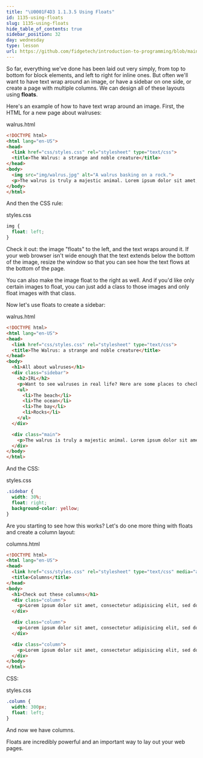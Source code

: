 ```yaml
---
title: "\U0001F4D3 1.1.3.5 Using Floats"
id: 1135-using-floats
slug: 1135-using-floats
hide_table_of_contents: true
sidebar_position: 32
day: wednesday
type: lesson
url: https://github.com/fidgetech/introduction-to-programming/blob/main/3e_using_floats.md
---
```


So far, everything we've done has been laid out very simply, from top to bottom for block elements, and left to right for inline ones. But often we'll want to have text wrap around an image, or have a sidebar on one side, or create a page with multiple columns. We can design all of these layouts using **floats**.

Here's an example of how to have text wrap around an image. First, the HTML for a new page about walruses:

<div class="filename">walrus.html</div>

```html
<!DOCTYPE html>
<html lang="en-US">
<head>
  <link href="css/styles.css" rel="stylesheet" type="text/css">
  <title>The Walrus: a strange and noble creature</title>
</head>
<body>
  <img src="img/walrus.jpg" alt="A walrus basking on a rock.">
  <p>The walrus is truly a majestic animal. Lorem ipsum dolor sit amet, consectetur adipisicing elit, sed do eiusmod tempor incididunt ut labore et dolore magna aliqua. Ut enim ad minim veniam, quis nostrud exercitation ullamco laboris nisi ut aliquip ex ea commodo consequat. Duis aute irure dolor in reprehenderit in voluptate velit esse cillum dolore eu fugiat nulla pariatur. Excepteur sint occaecat cupidatat non proident, sunt in culpa qui officia deserunt mollit anim id est laborum. Ut enim ad minim veniam, quis nostrud exercitation ullamco laboris nisi ut aliquip ex ea commodo consequat. Duis aute irure dolor in reprehenderit in voluptate velit esse cillum dolore eu fugiat nulla pariatur.</p>
</body>
</html>
```

And then the CSS rule:

<div class="filename">styles.css</div>

```css
img {
  float: left;
}
```

Check it out: the image "floats" to the left, and the text wraps around it. If your web browser isn't wide enough that the text extends below the bottom of the image, resize the window so that you can see how the text flows at the bottom of the page.

You can also make the image float to the right as well. And if you'd like only certain images to float, you can just add a class to those images and only float images with that class.

Now let's use floats to create a sidebar:

<div class="filename">walrus.html</div>

```html
<!DOCTYPE html>
<html lang="en-US">
<head>
  <link href="css/styles.css" rel="stylesheet" type="text/css">
  <title>The Walrus: a strange and noble creature</title>
</head>
<body>
  <h1>All about walruses</h1>
  <div class="sidebar">
    <h2>IRL</h2>
    <p>Want to see walruses in real life? Here are some places to check out:</p>
    <ul>
      <li>The beach</li>
      <li>The ocean</li>
      <li>The bay</li>
      <li>Rocks</li>
    </ul>
  </div>

  <div class="main">
    <p>The walrus is truly a majestic animal. Lorem ipsum dolor sit amet, consectetur adipisicing elit, sed do eiusmod tempor incididunt ut labore et dolore magna aliqua. Ut enim ad minim veniam, quis nostrud exercitation ullamco laboris nisi ut aliquip ex ea commodo consequat. Duis aute irure dolor in reprehenderit in voluptate velit esse cillum dolore eu fugiat nulla pariatur. Excepteur sint occaecat cupidatat non proident, sunt in culpa qui officia deserunt mollit anim id est laborum. Ut enim ad minim veniam, quis nostrud exercitation ullamco laboris nisi ut aliquip ex ea commodo consequat. Duis aute irure dolor in reprehenderit in voluptate velit esse cillum dolore eu fugiat nulla pariatur.</p>
  </div>
</body>
</html>
```

And the CSS:

<div class="filename">styles.css</div>

```css
.sidebar {
  width: 30%;
  float: right;
  background-color: yellow;
}
```

Are you starting to see how this works? Let's do one more thing with floats and create a column layout:

<div class="filename">columns.html</div>

```html
<!DOCTYPE html>
<html lang="en-US">
<head>
  <link href="css/styles.css" rel="stylesheet" type="text/css" media="all">
  <title>Columns</title>
</head>
<body>
  <h1>Check out these columns</h1>
  <div class="column">
    <p>Lorem ipsum dolor sit amet, consectetur adipisicing elit, sed do eiusmod tempor incididunt ut labore et dolore magna aliqua. Ut enim ad minim veniam, quis nostrud exercitation ullamco laboris nisi ut aliquip ex ea commodo consequat. Duis aute irure dolor in reprehenderit in voluptate velit esse cillum dolore eu fugiat nulla pariatur. Excepteur sint occaecat cupidatat non proident, sunt in culpa qui officia deserunt mollit anim id est laborum. Ut enim ad minim veniam, quis nostrud exercitation ullamco laboris nisi ut aliquip ex ea commodo consequat. Duis aute irure dolor in reprehenderit in voluptate velit esse cillum dolore eu fugiat nulla pariatur.</p>
  </div>

  <div class="column">
    <p>Lorem ipsum dolor sit amet, consectetur adipisicing elit, sed do eiusmod tempor incididunt ut labore et dolore magna aliqua. Ut enim ad minim veniam, quis nostrud exercitation ullamco laboris nisi ut aliquip ex ea commodo consequat. Duis aute irure dolor in reprehenderit in voluptate velit esse cillum dolore eu fugiat nulla pariatur. Excepteur sint occaecat cupidatat non proident, sunt in culpa qui officia deserunt mollit anim id est laborum. Ut enim ad minim veniam, quis nostrud exercitation ullamco laboris nisi ut aliquip ex ea commodo consequat. Duis aute irure dolor in reprehenderit in voluptate velit esse cillum dolore eu fugiat nulla pariatur.</p>
  </div>

  <div class="column">
    <p>Lorem ipsum dolor sit amet, consectetur adipisicing elit, sed do eiusmod tempor incididunt ut labore et dolore magna aliqua. Ut enim ad minim veniam, quis nostrud exercitation ullamco laboris nisi ut aliquip ex ea commodo consequat. Duis aute irure dolor in reprehenderit in voluptate velit esse cillum dolore eu fugiat nulla pariatur. Excepteur sint occaecat cupidatat non proident, sunt in culpa qui officia deserunt mollit anim id est laborum. Ut enim ad minim veniam, quis nostrud exercitation ullamco laboris nisi ut aliquip ex ea commodo consequat. Duis aute irure dolor in reprehenderit in voluptate velit esse cillum dolore eu fugiat nulla pariatur.</p>
  </div>
</body>
</html>
```

CSS:

<div class="filename">styles.css</div>

```css
.column {
  width: 300px;
  float: left;
}
```

And now we have columns.

Floats are incredibly powerful and an important way to lay out your web pages.
